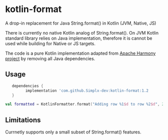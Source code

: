 # kotlin-format
A drop-in replacement for Java String.format() in Kotlin (JVM, Native, JS)

There is currently no native Kotlin analog of String.format(). On JVM Kotlin standard library relies on Java implementation, therefore it is cannot be used while building for Native or JS targets.

The code is a pure Kotlin implementation adapted from [Apache Harmony project](http://harmony.apache.org/) by removing all Java dependencies. 

## Usage

```gradle
   dependencies {
         implementation 'com.github.Simplx-dev:kotlin-format:1.2
   }
```

```kotlin
val formatted = KotlinFormatter.format("Adding row %1$d to row %2$d", 2, 3)
```

## Limitations

Currnetly supports only a small subset of String.format() features.
